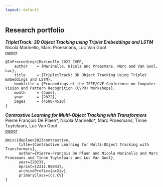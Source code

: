 ```yaml
---
layout: default
---
```


<!--

## Résumé

***PhD candidate in Computer Vision***<br>
***KU Leuven, Belgium***

* Topic: 3D surround vehicle awareness and re-identification for autonomous driving applications. Research carried out at the TRACE Lab at KU Leuven (Toyota Research on Automated Cars in Europe - Leuven).

***M.Sc. in Telecommunication Engineering***<br>
***University of Padova, Italy***

* Thesis title: Convolutional Neural Network Single-Telescope Reconstruction for the Large Size Telescope of CTA. <http://tesi.cab.unipd.it/62669/>

***B.Sc. in Information Engineering***<br>
***University of Padova, Italy***

* Thesis title: Denial of Service attacks over the TOR network.

***Erasmus***<br>
***University of Oslo, Norway***

* * *

--->

## Research portfolio
***TripletTrack: 3D Object Tracking using Triplet Embeddings and LSTM***<br>
Nicola Marinello, Marc Proesmans, Luc Van Gool<br>
[paper](https://arxiv.org/abs/2210.16204)

```
@InProceedings{Marinello_2022_CVPR,
    author    = {Marinello, Nicola and Proesmans, Marc and Van Gool, Luc},
    title     = {TripletTrack: 3D Object Tracking Using Triplet Embeddings and LSTM},
    booktitle = {Proceedings of the IEEE/CVF Conference on Computer Vision and Pattern Recognition (CVPR) Workshops},
    month     = {June},
    year      = {2022},
    pages     = {4500-4510}
}
```

***Contrastive Learning for Multi-Object Tracking with Transformers***
<br>Pierre François De Plaen\*, Nicola Marinello\*, Marc Proesmans, Tinne Tuytelaars, Luc Van Gool<br>
[paper](http://arxiv.org/abs/2311.08043)

```
@misc{deplaen2023contrastive,
      title={Contrastive Learning for Multi-Object Tracking with Transformers}, 
      author={Pierre-François De Plaen and Nicola Marinello and Marc Proesmans and Tinne Tuytelaars and Luc Van Gool},
      year={2023},
      eprint={2311.08043},
      archivePrefix={arXiv},
      primaryClass={cs.CV}
}
```

